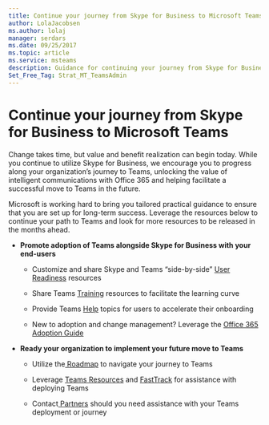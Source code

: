 ```yaml
---
title: Continue your journey from Skype for Business to Microsoft Teams
author: LolaJacobsen
ms.author: lolaj
manager: serdars
ms.date: 09/25/2017
ms.topic: article
ms.service: msteams
description: Guidance for continuing your journey from Skype for Business to Microsoft Teams.
Set_Free_Tag: Strat_MT_TeamsAdmin
---
```


Continue your journey from Skype for Business to Microsoft Teams
================================================================


Change takes time, but value and benefit realization can begin today. While you continue to utilize Skype for Business, we encourage you to progress along your organization’s journey to Teams, unlocking the value of intelligent communications with Office 365 and helping facilitate a successful move to Teams in the future.

Microsoft is working hard to bring you tailored practical guidance to ensure that you are set up for long-term success. Leverage the resources below to continue your path to Teams and look for more resources to be released in the months ahead.

-   **Promote adoption of Teams alongside Skype for Business with your end-users**

    -   Customize and share Skype and Teams “side-by-side” [User Readiness](https://go.microsoft.com/fwlink/?linkid=859044) resources

    -   Share Teams [Training](https://support.office.com/article/Office-Training-Center-b8f02f81-ec85-4493-a39b-4c48e6bc4bfb) resources to facilitate the learning curve

    -   Provide Teams [Help](https://support.office.com/) topics for users to accelerate their onboarding

    -   New to adoption and change management? Leverage the [Office 365 Adoption Guide](https://go.microsoft.com/fwlink/?linkid=859045)

-   **Ready your organization to implement your future move to Teams**

    -   Utilize the[ Roadmap](https://go.microsoft.com/fwlink/?linkid=859047) to navigate your journey to Teams

    -   Leverage [Teams Resources](https://go.microsoft.com/fwlink/?linkid=859048) and [FastTrack](https://go.microsoft.com/fwlink/?linkid=859049) for assistance with deploying Teams

    -   Contact[ Partners](https://go.microsoft.com/fwlink/?linkid=859050) should you need assistance with your Teams deployment or journey



